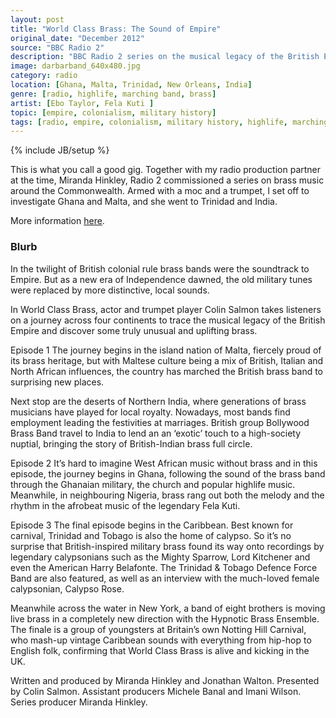 ```yaml
---
layout: post
title: "World Class Brass: The Sound of Empire"
original_date: "December 2012"
source: "BBC Radio 2"
description: "BBC Radio 2 series on the musical legacy of the British Empire"
image: darbarband_640x480.jpg
category: radio
location: [Ghana, Malta, Trinidad, New Orleans, India]
genre: [radio, highlife, marching band, brass]
artist: [Ebo Taylor, Fela Kuti ]
topic: [empire, colonialism, military history]
tags: [radio, empire, colonialism, military history, highlife, marching band, brass, Ghana, Malta, Trinidad, New Orleans, India]
---
```

{% include JB/setup %}

This is what you call a good gig. Together with my radio production partner at the time, Miranda Hinkley, Radio 2 commissioned a series on brass music around the Commonwealth. Armed with a moc and a trumpet, I set off to investigate Ghana and Malta, and she went to Trinidad and India.

More information <a href="http://nightjar.co.uk/tag/world-class-brass/">here</a>.

<h3>Blurb</h3>

In the twilight of British colonial rule brass bands were the soundtrack to Empire. But as a new era of Independence dawned, the old military tunes were replaced by more distinctive, local sounds.

In World Class Brass, actor and trumpet player Colin Salmon takes listeners on a journey across four continents to trace the musical legacy of the British Empire and discover some truly unusual and uplifting brass.

Episode 1
The journey begins in the island nation of Malta, fiercely proud of its brass heritage, but with Maltese culture being a mix of British, Italian and North African influences, the country has marched the British brass band to surprising new places.

Next stop are the deserts of Northern India, where generations of brass musicians have played for local royalty. Nowadays, most bands find employment leading the festivities at marriages. British group Bollywood Brass Band travel to India to lend an an ‘exotic’ touch to a high-society nuptial, bringing the story of British-Indian brass full circle.

Episode 2
It’s hard to imagine West African music without brass and in this episode, the journey begins in Ghana, following the sound of the brass band through the Ghanaian military, the church and popular highlife music. Meanwhile, in neighbouring Nigeria, brass rang out both the melody and the rhythm in the afrobeat music of the legendary Fela Kuti.

Episode 3
The final episode begins in the Caribbean. Best known for carnival, Trinidad and Tobago is also the home of calypso. So it’s no surprise that British-inspired military brass found its way onto recordings by legendary calypsonians such as the Mighty Sparrow, Lord Kitchener and even the American Harry Belafonte. The Trinidad & Tobago Defence Force Band are also featured, as well as an interview with the much-loved female calypsonian, Calypso Rose.

Meanwhile across the water in New York, a band of eight brothers is moving live brass in a completely new direction with the Hypnotic Brass Ensemble. The finale is a group of youngsters at Britain’s own Notting Hill Carnival, who mash-up vintage Caribbean sounds with everything from hip-hop to English folk, confirming that World Class Brass is alive and kicking in the UK.

Written and produced by Miranda Hinkley and Jonathan Walton. Presented by Colin Salmon. Assistant producers Michele Banal and Imani Wilson. Series producer Miranda Hinkley.
